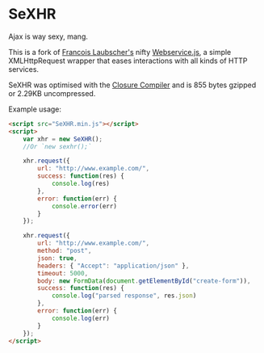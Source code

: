 SeXHR
=====

Ajax is way sexy, mang.

This is a fork of [Francois Laubscher's](http://djfranzwa.co.za/) nifty [Webservice.js](https://github.com/djfranzwa/Webservice.js), a simple XMLHttpRequest wrapper that eases interactions with all kinds of HTTP services.

SeXHR was optimised with the [Closure Compiler](https://developers.google.com/closure/compiler/) and is 855 bytes gzipped or 2.29KB uncompressed.

Example usage:

```html
<script src="SeXHR.min.js"></script>
<script>
    var xhr = new SeXHR();
    //Or `new sexhr();`

    xhr.request({
        url: "http://www.example.com/",
        success: function(res) {
            console.log(res)
        },
        error: function(err) {
            console.error(err)
        }
    });

    xhr.request({
        url: "http://www.example.com/",
        method: "post",
        json: true,
        headers: { "Accept": "application/json" },
        timeout: 5000,
        body: new FormData(document.getElementById("create-form")),
        success: function(res) {
        	console.log("parsed response", res.json)
        },
        error: function(err) {
            console.log(err)
        }
    });
</script>
```
